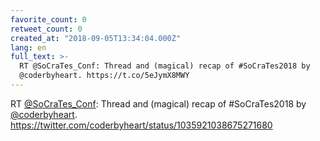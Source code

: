 ```yaml
---
favorite_count: 0
retweet_count: 0
created_at: "2018-09-05T13:34:04.000Z"
lang: en
full_text: >-
  RT @SoCraTes_Conf: Thread and (magical) recap of #SoCraTes2018 by
  @coderbyheart. https://t.co/5eJymX8MWY
---
```


RT [@SoCraTes_Conf](https://twitter.com/SoCraTes_Conf): Thread and (magical)
recap of #SoCraTes2018 by [@coderbyheart](https://twitter.com/coderbyheart).
<https://twitter.com/coderbyheart/status/1035921038675271680>
